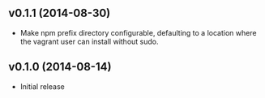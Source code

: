 ## v0.1.1 (2014-08-30)

* Make npm prefix directory configurable, defaulting to a location
  where the vagrant user can install without sudo.

## v0.1.0 (2014-08-14)

* Initial release
